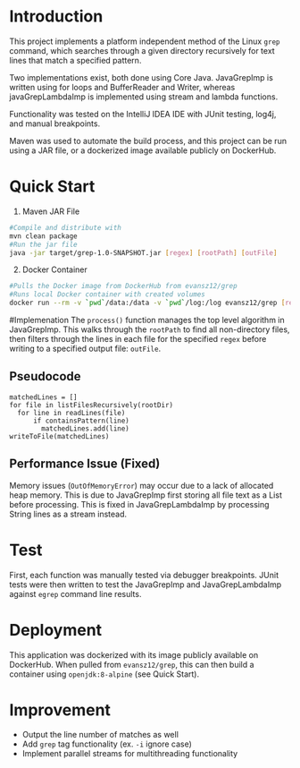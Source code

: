 # Introduction
This project implements a platform independent method of the Linux `grep` command, which searches through a given directory recursively for text lines that match a specified pattern.

Two implementations exist, both done using Core Java. 
JavaGrepImp is written using for loops and BufferReader and Writer, whereas javaGrepLambdaImp is implemented using stream and lambda functions. 

Functionality was tested on the IntelliJ IDEA IDE with JUnit testing, log4j, and manual breakpoints. 

Maven was used to automate the build process, and this project can be run using a JAR file, or a dockerized image available publicly on DockerHub. 
# Quick Start
1. Maven JAR File
 ```bash  
#Compile and distribute with
mvn clean package
#Run the jar file 
java -jar target/grep-1.0-SNAPSHOT.jar [regex] [rootPath] [outFile]
```
2. Docker Container
```bash 
#Pulls the Docker image from DockerHub from evansz12/grep
#Runs local Docker container with created volumes
docker run --rm -v `pwd`/data:/data -v `pwd`/log:/log evansz12/grep [regex] [rootPath] [outFile] 
```


#Implemenation
The `process()` function manages the top level algorithm in JavaGrepImp. 
This walks through the `rootPath` to find all non-directory files, then filters through the lines in each file for the specified `regex` before writing to a specified output file: `outFile`. 
## Pseudocode
```
matchedLines = []
for file in listFilesRecursively(rootDir)
  for line in readLines(file)
      if containsPattern(line)
        matchedLines.add(line)
writeToFile(matchedLines)
```

## Performance Issue (Fixed)
Memory issues (`OutOfMemoryError`) may occur due to a lack of allocated heap memory.
This is due to JavaGrepImp first storing all file text as a List before processing. 
This is fixed in JavaGrepLambdaImp by processing String lines as a stream instead.
# Test
First, each function was manually tested via debugger breakpoints. JUnit tests were then written to test the JavaGrepImp and JavaGrepLambdaImp against `egrep` command line results.
# Deployment
This application was dockerized with its image publicly available on DockerHub.
When pulled from `evansz12/grep`, this can then build a container using `openjdk:8-alpine` (see Quick Start). 
# Improvement
- Output the line number of matches as well
- Add `grep` tag functionality (ex. `-i` ignore case)
- Implement parallel streams for multithreading functionality 
